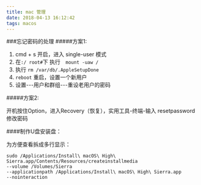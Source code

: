 ```yaml
---
title: mac 管理
date: 2018-04-13 16:12:42
tags: macos
---
```


###忘记密码的处理
#####方案1:

 1. cmd + s 开启，进入 single-user 模式
 2. 在`:/ root#`下 执行　`mount -uaw /`
 3. 执行 `rm /var/db/.AppleSetupDone`
 4. `reboot` 重启，设置一个新用户
 5. 设置---用户和群组---重设老用户的密码

 
#####方案2:
 

 开机按住Option，进入Recovery（恢复），实用工具-终端-输入 resetpassword 修改密码
 

####制作U盘安装盘：

为方便查看拆成多行显示： 

```
sudo /Applications/Install\ macOS\ High\ Sierra.app/Contents/Resources/createinstallmedia 
--volume /Volumes/Sierra
--applicationpath /Applications/Install\ macOS\ High\ Sierra.app 
--nointeraction
```





